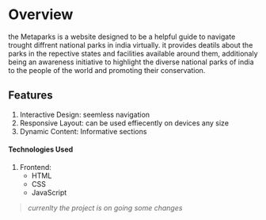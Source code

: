 # **Overview**

the Metaparks is a website designed to be a helpful guide to navigate trought diffrent national parks in india virtually. it provides deatils about the parks in the repective states and facilities available around them, additionaly being an awareness initiative to highlight the diverse national parks of india to the people of the world and promoting their conservation.

## **Features**

1. Interactive Design: seemless navigation
2. Responsive Layout: can be used effiecently on devices any size
3. Dynamic Content: Informative sections

#### **Technologies Used**

1. Frontend:
   - HTML
   - CSS
   - JavaScript


> *currenlty the project is on going some changes*


